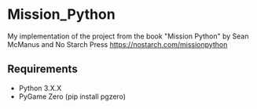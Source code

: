 # Mission_Python

 My implementation of the project from the book "Mission Python" by Sean McManus and No Starch Press
 <https://nostarch.com/missionpython>

## Requirements

* Python 3.X.X
* PyGame Zero (pip install pgzero)
